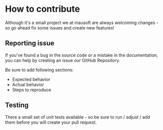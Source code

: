 # How to contribute

Although it's a small project we at inausoft are always welcoming changes - so go ahead fix some issues and create new features!

## Reporting issue
If you've found a bug in the source code or a mistake in the documentation, you can help by creating an issue our GitHub Repository.

Be sure to add following sections:
- Expected behavior
- Actual behavior
- Steps to reproduce

## Testing

There a small set of unit tests available - so be sure to run / adjust / add them before you will create your pull request.